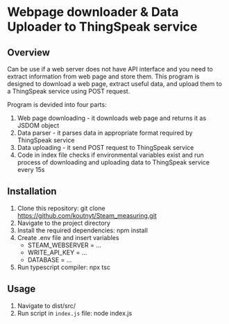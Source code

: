# Webpage downloader & Data Uploader to ThingSpeak service

## Overview
Can be use if a web server does not have API interface and you need to extract information from web page and store them.
This program is designed to download a web page, extract useful data, and upload them to a ThingSpeak service using POST request.

Program is devided into four parts: 
1. Web page downloading - it downloads web page and returns it as JSDOM object
2. Data parser - it parses data in appropriate format required by ThingSpeak service
3. Data uploading - it send POST request to ThingSpeak service
4. Code in index file checks if environmental variables exist and run process of downloading and uploading data to ThingSpeak service every 15s 

## Installation
1. Clone this repository: git clone https://github.com/koutnyt/Steam_measuring.git
2. Navigate to the project directory
3. Install the required dependencies: npm install
4. Create .env file and insert variables
    * STEAM_WEBSERVER = ...
    * WRITE_API_KEY = ...
    * DATABASE = ...
5. Run typescript compiler: npx tsc

## Usage
1. Navigate to dist/src/
2. Run script in `index.js` file: node index.js
